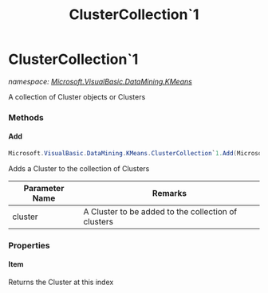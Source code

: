 ﻿---
title: ClusterCollection`1
---

# ClusterCollection`1
_namespace: [Microsoft.VisualBasic.DataMining.KMeans](N-Microsoft.VisualBasic.DataMining.KMeans.html)_

A collection of Cluster objects or Clusters



### Methods

#### Add
```csharp
Microsoft.VisualBasic.DataMining.KMeans.ClusterCollection`1.Add(Microsoft.VisualBasic.DataMining.KMeans.KMeansCluster{`0})
```
Adds a Cluster to the collection of Clusters

|Parameter Name|Remarks|
|--------------|-------|
|cluster|A Cluster to be added to the collection of clusters|



### Properties

#### Item
Returns the Cluster at this index
